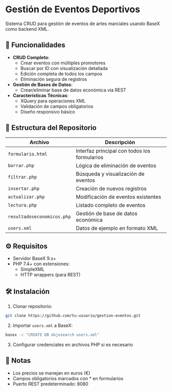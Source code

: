 # Gestión de Eventos Deportivos

Sistema CRUD para gestión de eventos de artes marciales usando BaseX como backend XML.

## 🚀 Funcionalidades
- **CRUD Completo**: 
  - Crear eventos con múltiples promotores
  - Buscar por ID con visualización detallada
  - Edición completa de todos los campos
  - Eliminación segura de registros
- **Gestión de Bases de Datos**:
  - Crear/eliminar base de datos económica via REST
- **Características Técnicas**:
  - XQuery para operaciones XML
  - Validación de campos obligatorios
  - Diseño responsivo básico

## 📁 Estructura del Repositorio
| Archivo | Descripción |
|---------|-------------|
| `formulario.html` | Interfaz principal con todos los formularios |
| `borrar.php` | Lógica de eliminación de eventos |
| `filtrar.php` | Búsqueda y visualización de eventos |
| `insertar.php` | Creación de nuevos registros |
| `actualizar.php` | Modificación de eventos existentes |
| `lectura.php` | Listado completo de eventos |
| `resultadoseconomicos.php` | Gestión de base de datos económica |
| `users.xml` | Datos de ejemplo en formato XML |

## ⚙️ Requisitos
- Servidor BaseX 9.x+
- PHP 7.4+ con extensiones:
  - SimpleXML
  - HTTP wrappers (para REST)

## 🛠 Instalación
1. Clonar repositorio:
```bash
git clone https://github.com/tu-usuario/gestion-eventos.git
```
2. Importar `users.xml` a BaseX:
```bash
basex -c "CREATE DB dojosearch users.xml"
```
3. Configurar credenciales en archivos PHP si es necesario

## 📌 Notas
- Los precios se manejan en euros (€)
- Campos obligatorios marcados con * en formularios
- Puerto REST predeterminado: 8080
